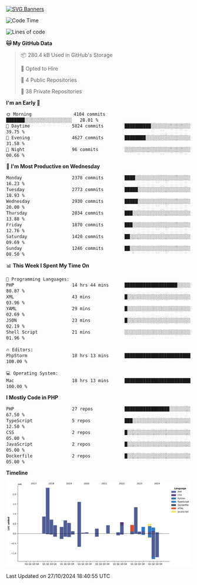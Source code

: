 [![SVG Banners](https://svg-banners.vercel.app/api?type=glitch&text1=Gere_Lajos%F0%9F%92%BB&width=800&height=400)](https://github.com/Akshay090/svg-banners)

<!--START_SECTION:waka-->
![Code Time](http://img.shields.io/badge/Code%20Time-1%2C927%20hrs%2058%20mins-blue)

![Lines of code](https://img.shields.io/badge/From%20Hello%20World%20I%27ve%20Written-12.0%20million%20lines%20of%20code-blue)

**🐱 My GitHub Data** 

> 📦 280.4 kB Used in GitHub's Storage 
 > 
> 💼 Opted to Hire
 > 
> 📜 4 Public Repositories 
 > 
> 🔑 38 Private Repositories 
 > 
**I'm an Early 🐤** 

```text
🌞 Morning                4104 commits        ███████░░░░░░░░░░░░░░░░░░   28.01 % 
🌆 Daytime                5824 commits        ██████████░░░░░░░░░░░░░░░   39.75 % 
🌃 Evening                4627 commits        ████████░░░░░░░░░░░░░░░░░   31.58 % 
🌙 Night                  96 commits          ░░░░░░░░░░░░░░░░░░░░░░░░░   00.66 % 
```
📅 **I'm Most Productive on Wednesday** 

```text
Monday                   2378 commits        ████░░░░░░░░░░░░░░░░░░░░░   16.23 % 
Tuesday                  2773 commits        █████░░░░░░░░░░░░░░░░░░░░   18.93 % 
Wednesday                2930 commits        █████░░░░░░░░░░░░░░░░░░░░   20.00 % 
Thursday                 2034 commits        ███░░░░░░░░░░░░░░░░░░░░░░   13.88 % 
Friday                   1870 commits        ███░░░░░░░░░░░░░░░░░░░░░░   12.76 % 
Saturday                 1420 commits        ██░░░░░░░░░░░░░░░░░░░░░░░   09.69 % 
Sunday                   1246 commits        ██░░░░░░░░░░░░░░░░░░░░░░░   08.50 % 
```


📊 **This Week I Spent My Time On** 

```text
💬 Programming Languages: 
PHP                      14 hrs 44 mins      ████████████████████░░░░░   80.87 % 
XML                      43 mins             █░░░░░░░░░░░░░░░░░░░░░░░░   03.96 % 
YAML                     29 mins             █░░░░░░░░░░░░░░░░░░░░░░░░   02.69 % 
JSON                     23 mins             █░░░░░░░░░░░░░░░░░░░░░░░░   02.19 % 
Shell Script             21 mins             ░░░░░░░░░░░░░░░░░░░░░░░░░   01.96 % 

🔥 Editors: 
PhpStorm                 18 hrs 13 mins      █████████████████████████   100.00 % 

💻 Operating System: 
Mac                      18 hrs 13 mins      █████████████████████████   100.00 % 
```

**I Mostly Code in PHP** 

```text
PHP                      27 repos            █████████████████░░░░░░░░   67.50 % 
TypeScript               5 repos             ███░░░░░░░░░░░░░░░░░░░░░░   12.50 % 
CSS                      2 repos             █░░░░░░░░░░░░░░░░░░░░░░░░   05.00 % 
JavaScript               2 repos             █░░░░░░░░░░░░░░░░░░░░░░░░   05.00 % 
Dockerfile               2 repos             █░░░░░░░░░░░░░░░░░░░░░░░░   05.00 % 
```



**Timeline**

![Lines of Code chart](https://raw.githubusercontent.com/gere-lajos/gere-lajos/main/assets/bar_graph.png)


 Last Updated on 27/10/2024 18:40:55 UTC
<!--END_SECTION:waka-->
